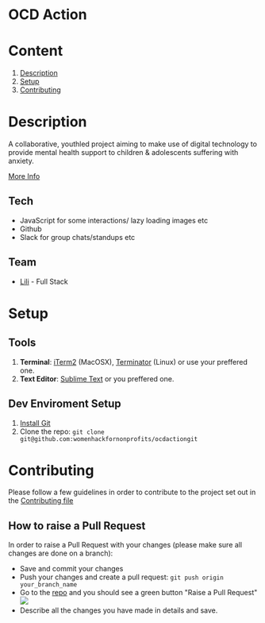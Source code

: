 # OCD Action
	
# Content

1. [Description](#description)
4. [Setup](#setup)
5. [Contributing](#contributing)


# Description
A collaborative, youth­led project aiming to make use of digital technology to provide mental health support to children & adolescents suffering with anxiety.

[More Info](https://github.com/womenhackfornonprofits/whfnp-wiki/wiki/Current-Projects#ocd-action)


## Tech
- JavaScript for some interactions/ lazy loading images etc
- Github
- Slack for group chats/standups etc

## Team
- [Lili](https://github.com/lili2311) - Full Stack

# Setup
## Tools
1. **Terminal**: [iTerm2](https://www.iterm2.com/) (MacOSX), [Terminator](http://gnometerminator.blogspot.co.uk/p/introduction.html) (Linux) or use your preffered one.
2. **Text Editor**: [Sublime Text](http://www.sublimetext.com/) or you preffered one.

## Dev Enviroment Setup
1. [Install Git](http://git-scm.com/download/mac)
2. Clone the repo: `git clone git@github.com:womenhackfornonprofits/ocdactiongit`

# Contributing
Please follow a few guidelines in order to contribute to the project set out in the [Contributing file]()


	
## How to raise a Pull Request
In order to raise a Pull Request with your changes (please make sure all changes are done on a branch):

- Save and commit your changes
- Push your changes and create a pull request: `git push origin your_branch_name`
- Go to the [repo](https://github.com/womenhackfornonprofits/london-cafes-django) and you should see a green button "Raise a Pull Request"
![](https://help.github.com/assets/images/help/pull_requests/pull-request-click-to-create.png)
- Describe all the changes you have made in details and save.

